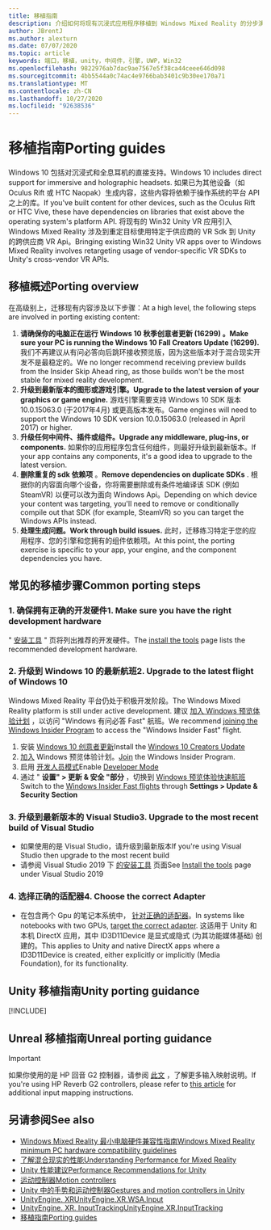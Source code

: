 ```yaml
---
title: 移植指南
description: 介绍如何将现有沉浸式应用程序移植到 Windows Mixed Reality 的分步演练。
author: JBrentJ
ms.author: alexturn
ms.date: 07/07/2020
ms.topic: article
keywords: 端口，移植，unity，中间件，引擎，UWP，Win32
ms.openlocfilehash: 9822976ab7dac9ae7567e5f38ca44ceee646d098
ms.sourcegitcommit: 4bb5544a0c74ac4e9766bab3401c9b30ee170a71
ms.translationtype: MT
ms.contentlocale: zh-CN
ms.lasthandoff: 10/27/2020
ms.locfileid: "92638536"
---
```

# <a name="porting-guides"></a><span data-ttu-id="2186b-104">移植指南</span><span class="sxs-lookup"><span data-stu-id="2186b-104">Porting guides</span></span>

<span data-ttu-id="2186b-105">Windows 10 包括对沉浸式和全息耳机的直接支持。</span><span class="sxs-lookup"><span data-stu-id="2186b-105">Windows 10 includes direct support for immersive and holographic headsets.</span></span> <span data-ttu-id="2186b-106">如果已为其他设备（如 Oculus Rift 或 HTC Naopak）生成内容，这些内容将依赖于操作系统的平台 API 之上的库。</span><span class="sxs-lookup"><span data-stu-id="2186b-106">If you've built content for other devices, such as the Oculus Rift or HTC Vive, these have dependencies on libraries that exist above the operating system's platform API.</span></span> <span data-ttu-id="2186b-107">将现有的 Win32 Unity VR 应用引入 Windows Mixed Reality 涉及到重定目标使用特定于供应商的 VR Sdk 到 Unity 的跨供应商 VR Api。</span><span class="sxs-lookup"><span data-stu-id="2186b-107">Bringing existing Win32 Unity VR apps over to Windows Mixed Reality involves retargeting usage of vendor-specific VR SDKs to Unity's cross-vendor VR APIs.</span></span>

## <a name="porting-overview"></a><span data-ttu-id="2186b-108">移植概述</span><span class="sxs-lookup"><span data-stu-id="2186b-108">Porting overview</span></span>

<span data-ttu-id="2186b-109">在高级别上，迁移现有内容涉及以下步骤：</span><span class="sxs-lookup"><span data-stu-id="2186b-109">At a high level, the following steps are involved in porting existing content:</span></span>
1. <span data-ttu-id="2186b-110">**请确保你的电脑正在运行 Windows 10 秋季创意者更新 (16299) 。**</span><span class="sxs-lookup"><span data-stu-id="2186b-110">**Make sure your PC is running the Windows 10 Fall Creators Update (16299).**</span></span> <span data-ttu-id="2186b-111">我们不再建议从有问必答向后跳环接收预览版，因为这些版本对于混合现实开发不是最稳定的。</span><span class="sxs-lookup"><span data-stu-id="2186b-111">We no longer recommend receiving preview builds from the Insider Skip Ahead ring, as those builds won't be the most stable for mixed reality development.</span></span>
2. <span data-ttu-id="2186b-112">**升级到最新版本的图形或游戏引擎。**</span><span class="sxs-lookup"><span data-stu-id="2186b-112">**Upgrade to the latest version of your graphics or game engine.**</span></span> <span data-ttu-id="2186b-113">游戏引擎需要支持 Windows 10 SDK 版本 10.0.15063.0 (于2017年4月) 或更高版本发布。</span><span class="sxs-lookup"><span data-stu-id="2186b-113">Game engines will need to support the Windows 10 SDK version 10.0.15063.0 (released in April 2017) or higher.</span></span>
3. <span data-ttu-id="2186b-114">**升级任何中间件、插件或组件。**</span><span class="sxs-lookup"><span data-stu-id="2186b-114">**Upgrade any middleware, plug-ins, or components.**</span></span> <span data-ttu-id="2186b-115">如果你的应用程序包含任何组件，则最好升级到最新版本。</span><span class="sxs-lookup"><span data-stu-id="2186b-115">If your app contains any components, it's a good idea to upgrade to the latest version.</span></span>
4. <span data-ttu-id="2186b-116">**删除重复的 sdk 依赖项** 。</span><span class="sxs-lookup"><span data-stu-id="2186b-116">**Remove dependencies on duplicate SDKs** .</span></span> <span data-ttu-id="2186b-117">根据你的内容面向哪个设备，你将需要删除或有条件地编译该 SDK (例如 SteamVR) 以便可以改为面向 Windows Api。</span><span class="sxs-lookup"><span data-stu-id="2186b-117">Depending on which device your content was targeting, you'll need to remove or conditionally compile out that SDK (for example, SteamVR) so you can target the Windows APIs instead.</span></span>
5. <span data-ttu-id="2186b-118">**处理生成问题。**</span><span class="sxs-lookup"><span data-stu-id="2186b-118">**Work through build issues.**</span></span> <span data-ttu-id="2186b-119">此时，迁移练习特定于您的应用程序、您的引擎和您拥有的组件依赖项。</span><span class="sxs-lookup"><span data-stu-id="2186b-119">At this point, the porting exercise is specific to your app, your engine, and the component dependencies you have.</span></span>

## <a name="common-porting-steps"></a><span data-ttu-id="2186b-120">常见的移植步骤</span><span class="sxs-lookup"><span data-stu-id="2186b-120">Common porting steps</span></span>

### <a name="1-make-sure-you-have-the-right-development-hardware"></a><span data-ttu-id="2186b-121">1. 确保拥有正确的开发硬件</span><span class="sxs-lookup"><span data-stu-id="2186b-121">1. Make sure you have the right development hardware</span></span>

<span data-ttu-id="2186b-122">" [安装工具](../install-the-tools.md#immersive-vr-headset-requirements) " 页将列出推荐的开发硬件。</span><span class="sxs-lookup"><span data-stu-id="2186b-122">The [install the tools](../install-the-tools.md#immersive-vr-headset-requirements) page lists the recommended development hardware.</span></span>

### <a name="2-upgrade-to-the-latest-flight-of-windows-10"></a><span data-ttu-id="2186b-123">2. 升级到 Windows 10 的最新航班</span><span class="sxs-lookup"><span data-stu-id="2186b-123">2. Upgrade to the latest flight of Windows 10</span></span>

<span data-ttu-id="2186b-124">Windows Mixed Reality 平台仍处于积极开发阶段。</span><span class="sxs-lookup"><span data-stu-id="2186b-124">The Windows Mixed Reality platform is still under active development.</span></span> <span data-ttu-id="2186b-125">建议 [加入 Windows 预览体验计划](https://insider.windows.com/) ，以访问 "Windows 有问必答 Fast" 航班。</span><span class="sxs-lookup"><span data-stu-id="2186b-125">We recommend [joining the Windows Insider Program](https://insider.windows.com/) to access the "Windows Insider Fast" flight.</span></span>
1. <span data-ttu-id="2186b-126">安装 [Windows 10 创意者更新](https://www.microsoft.com/software-download/windows10)</span><span class="sxs-lookup"><span data-stu-id="2186b-126">Install the [Windows 10 Creators Update](https://www.microsoft.com/software-download/windows10)</span></span>
2. <span data-ttu-id="2186b-127">[加入](https://insider.windows.com/) Windows 预览体验计划。</span><span class="sxs-lookup"><span data-stu-id="2186b-127">[Join](https://insider.windows.com/) the Windows Insider Program.</span></span>
3. <span data-ttu-id="2186b-128">启用 [开发人员模式](https://docs.microsoft.com/windows/uwp/get-started/enable-your-device-for-development)</span><span class="sxs-lookup"><span data-stu-id="2186b-128">Enable [Developer Mode](https://docs.microsoft.com/windows/uwp/get-started/enable-your-device-for-development)</span></span>
4. <span data-ttu-id="2186b-129">通过 " **设置" > 更新 & 安全 "部分** ，切换到 [Windows 预览体验快速航班](https://blogs.technet.microsoft.com/uktechnet/2016/07/01/joining-insider-preview)</span><span class="sxs-lookup"><span data-stu-id="2186b-129">Switch to the [Windows Insider Fast flights](https://blogs.technet.microsoft.com/uktechnet/2016/07/01/joining-insider-preview) through **Settings > Update & Security Section**</span></span>

### <a name="3-upgrade-to-the-most-recent-build-of-visual-studio"></a><span data-ttu-id="2186b-130">3. 升级到最新版本的 Visual Studio</span><span class="sxs-lookup"><span data-stu-id="2186b-130">3. Upgrade to the most recent build of Visual Studio</span></span>
* <span data-ttu-id="2186b-131">如果使用的是 Visual Studio，请升级到最新版本</span><span class="sxs-lookup"><span data-stu-id="2186b-131">If you're using Visual Studio then upgrade to the most recent build</span></span>
* <span data-ttu-id="2186b-132">请参阅 Visual Studio 2019 下 [的安装工具](../install-the-tools.md#installation-checklist) 页面</span><span class="sxs-lookup"><span data-stu-id="2186b-132">See [Install the tools](../install-the-tools.md#installation-checklist) page under Visual Studio 2019</span></span>

### <a name="4-choose-the-correct-adapter"></a><span data-ttu-id="2186b-133">4. 选择正确的适配器</span><span class="sxs-lookup"><span data-stu-id="2186b-133">4. Choose the correct Adapter</span></span>
* <span data-ttu-id="2186b-134">在包含两个 Gpu 的笔记本系统中， [针对正确的适配器](../native/rendering-in-directx.md#hybrid-graphics-pcs-and-mixed-reality-applications)。</span><span class="sxs-lookup"><span data-stu-id="2186b-134">In systems like notebooks with two GPUs, [target the correct adapter](../native/rendering-in-directx.md#hybrid-graphics-pcs-and-mixed-reality-applications).</span></span> <span data-ttu-id="2186b-135">这适用于 Unity 和本机 DirectX 应用，其中 ID3D11Device 是显式或隐式 (为其功能媒体基础) 创建的。</span><span class="sxs-lookup"><span data-stu-id="2186b-135">This applies to Unity and native DirectX apps where a ID3D11Device is created, either explicitly or implicitly (Media Foundation), for its functionality.</span></span>

## <a name="unity-porting-guidance"></a><span data-ttu-id="2186b-136">Unity 移植指南</span><span class="sxs-lookup"><span data-stu-id="2186b-136">Unity porting guidance</span></span>

[!INCLUDE[](includes/unity-porting-guidance.md)]

## <a name="unreal-porting-guidance"></a><span data-ttu-id="2186b-137">Unreal 移植指南</span><span class="sxs-lookup"><span data-stu-id="2186b-137">Unreal porting guidance</span></span>

> [!IMPORTANT]
> <span data-ttu-id="2186b-138">如果你使用的是 HP 回音 G2 控制器，请参阅 [此文](../unreal/unreal-reverb-g2-controllers.md) ，了解更多输入映射说明。</span><span class="sxs-lookup"><span data-stu-id="2186b-138">If you're using HP Reverb G2 controllers, please refer to [this article](../unreal/unreal-reverb-g2-controllers.md) for additional input mapping instructions.</span></span>

## <a name="see-also"></a><span data-ttu-id="2186b-139">另请参阅</span><span class="sxs-lookup"><span data-stu-id="2186b-139">See also</span></span>
* [<span data-ttu-id="2186b-140">Windows Mixed Reality 最小电脑硬件兼容性指南</span><span class="sxs-lookup"><span data-stu-id="2186b-140">Windows Mixed Reality minimum PC hardware compatibility guidelines</span></span>](https://docs.microsoft.com/windows/mixed-reality/enthusiast-guide/windows-mixed-reality-minimum-pc-hardware-compatibility-guidelines)
* [<span data-ttu-id="2186b-141">了解混合现实的性能</span><span class="sxs-lookup"><span data-stu-id="2186b-141">Understanding Performance for Mixed Reality</span></span>](../platform-capabilities-and-apis/understanding-performance-for-mixed-reality.md)
* [<span data-ttu-id="2186b-142">Unity 性能建议</span><span class="sxs-lookup"><span data-stu-id="2186b-142">Performance Recommendations for Unity</span></span>](../unity/performance-recommendations-for-unity.md)
* [<span data-ttu-id="2186b-143">运动控制器</span><span class="sxs-lookup"><span data-stu-id="2186b-143">Motion controllers</span></span>](../../design/motion-controllers.md)
* [<span data-ttu-id="2186b-144">Unity 中的手势和运动控制器</span><span class="sxs-lookup"><span data-stu-id="2186b-144">Gestures and motion controllers in Unity</span></span>](../unity/gestures-and-motion-controllers-in-unity.md)
* [<span data-ttu-id="2186b-145">UnityEngine. XR</span><span class="sxs-lookup"><span data-stu-id="2186b-145">UnityEngine.XR.WSA.Input</span></span>](https://docs.unity3d.com/ScriptReference/XR.WSA.Input.InteractionManager.html)
* [<span data-ttu-id="2186b-146">UnityEngine. XR. InputTracking</span><span class="sxs-lookup"><span data-stu-id="2186b-146">UnityEngine.XR.InputTracking</span></span>](https://docs.unity3d.com/ScriptReference/XR.InputTracking.html)
* [<span data-ttu-id="2186b-147">移植指南</span><span class="sxs-lookup"><span data-stu-id="2186b-147">Porting guides</span></span>](porting-guides.md)